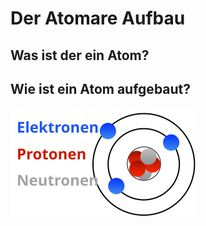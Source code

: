 # Der Atomare Aufbau

## Was ist der ein Atom?

## Wie ist ein Atom aufgebaut?

 ![Atomarer Aufbau](/bilder/AtomarerAufbau.svg)
